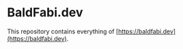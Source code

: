 # BaldFabi.dev

This repository contains everything of [https://baldfabi.dev](https://baldfabi.dev).
